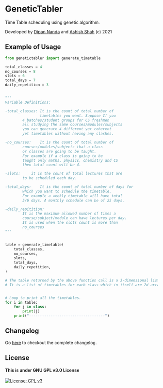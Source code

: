 # GeneticTabler

Time Table scheduling using genetic algorithm.

Developed by [Dipan Nanda](https://github.com/themagicalmammal) and [Ashish Shah](https://github.com/ash-R2D2) (c) 2021

## Example of Usage

```python
from genetictabler import generate_timetable

total_classes = 4
no_courses = 8
slots = 6
total_days = 7
daily_repetition = 3


"""
Variable Definitions:

-total_classes: It is the count of total number of
                timetables you want. Suppose If you
		4 batches/student groups for CS freshmen
		all studying the same courses/modules/subjects
		you can generate 4 different yet coherent
		yet timetables without having any clashes.

-no_courses: 	It is the count of total number of
		courses/modules/subjects that a class
		or classes are going to be taught.
		For example if a class is going to be
		taught only maths, physics, chemistry and CS
		then total count will be 4.

-slots:		it is the count of total lectures that are
		to be scheduled each day.

-total_days:	It is the count of total number of days for
		which you want to schedule the timetable.
		For example a weekly timetable will have total
		5/6 days. A monthly schedule can be of 25 days.

-daily_repitition:
		It is the maximum allowed number of times a
		course/subject/module can have lectures per day.
		It is used when the slots count is more than
		no_courses
"""


table = generate_timetable(
    total_classes,
    no_courses,
    slots,
    total_days,
    daily_repetition,
)

# The table returned by the above function call is a 3-dimensional list/array
# It is a list of timetables for each class which in itself are 2d arrays.


# Loop to print all the timetables.
for i in table:
    for j in class:
        print(j)
    print("-----------------------------------")
```

## Changelog

Go [here](https://github.com/themagicalmammal/genetictabler/blob/default/CHANGELOG.md) to checkout the complete changelog.

## License

#### This is under GNU GPL v3.0 License

[![License: GPL v3](https://img.shields.io/badge/License-GPLv3-blue.svg)](https://github.com/themagicalmammal/genetictabler/blob/default/LICENSE)
